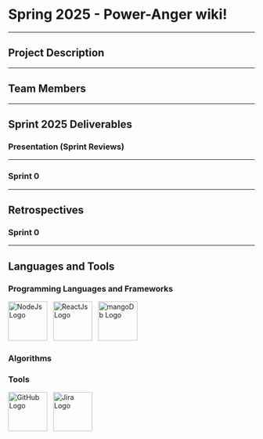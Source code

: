 # Spring 2025 - Power-Anger wiki!

***
## Project Description


***


## Team Members


***
## Sprint 2025 Deliverables
### Presentation (Sprint Reviews)
***
### Sprint 0

***
## Retrospectives
### Sprint 0

***

## Languages and Tools
### Programming Languages and Frameworks
<a href="https://nodejs.org/en"><img width="80" hight="80" alt="NodeJs Logo" src="https://github.com/user-attachments/assets/07db2ccb-9936-4bf5-914e-299cb9da68bc"></a>&nbsp; &nbsp;<a href="https://react.dev/"><img width="80" hight="80" alt="ReactJs Logo" src="https://github.com/user-attachments/assets/5efb9a59-5a37-4d77-a7fb-c32c013f0112"></a>&nbsp; &nbsp;<a href="https://www.mongodb.com/"><img width="80" hight="80" alt="mangoDb Logo" src="https://github.com/user-attachments/assets/b33e9109-97d2-40e6-a150-66f1506397c6"></a>&nbsp; &nbsp;

### Algorithms

### Tools
<a href="https://github.com"><img width="80" hight="80" alt="GitHub Logo" src="https://user-images.githubusercontent.com/79156500/159713807-06fd77bf-9e89-44f5-b4f2-7a05e18e6910.png"></a>&nbsp; &nbsp;<a href="https://www.atlassian.com/software/jira"><img width="80" hight="80" alt="Jira Logo" src="https://github.com/user-attachments/assets/e43367da-90bd-42e2-85ed-6e6aa9d74d78"></a>





